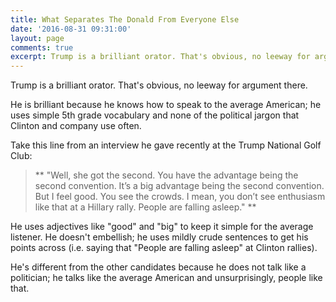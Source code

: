 ```yaml
---
title: What Separates The Donald From Everyone Else
date: '2016-08-31 09:31:00'
layout: page 
comments: true 
excerpt: Trump is a brilliant orator. That's obvious, no leeway for argument there. 
---
```

Trump is a brilliant orator. That's obvious, no leeway for argument there. 

He is brilliant because he knows how to speak to the average American; he uses simple 5th grade vocabulary and none of the political jargon that Clinton and company use often. 

Take this line from an interview he gave recently at the Trump National Golf Club: 

 >** "Well, she got the second. You have the advantage being the second convention. It’s a big advantage being the second convention. But I feel good. You see the crowds. I mean, you don’t see enthusiasm like that at a Hillary rally. People are falling asleep." 
**

He uses adjectives like "good" and "big" to keep it simple for the average listener. He doesn't embellish; he uses mildly crude sentences to get his points across (i.e. saying that "People are falling asleep" at Clinton rallies). 

He's different from the other candidates because he does not talk like a politician; he talks like the average American and unsurprisingly, people like that. 
